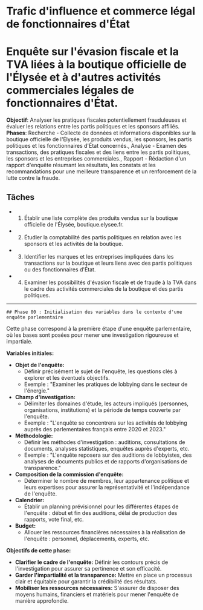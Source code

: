 
# Trafic d'influence et commerce légal de fonctionnaires d'État
# Enquête sur l'évasion fiscale et la TVA liées à la boutique officielle de l'Élysée et à d'autres activités commerciales légales de fonctionnaires d'État.
**Objectif**: Analyser les pratiques fiscales potentiellement frauduleuses et évaluer les relations entre les partis politiques et les sponsors affiliés.
**Phases**: Recherche - Collecte de données et informations disponibles sur la boutique officielle de l'Élysée, les produits vendus, les sponsors, les partis politiques et les fonctionnaires d'État concernés., Analyse - Examen des transactions, des pratiques fiscales et des liens entre les partis politiques, les sponsors et les entreprises commerciales., Rapport - Rédaction d'un rapport d'enquête résumant les résultats, les constats et les recommandations pour une meilleure transparence et un renforcement de la lutte contre la fraude.

## Tâches
- 1. Établir une liste complète des produits vendus sur la boutique officielle de l'Élysée, boutique.elysee.fr.
- 2. Étudier la comptabilité des partis politiques en relation avec les sponsors et les activités de la boutique.
- 3. Identifier les marques et les entreprises impliquées dans les transactions sur la boutique et leurs liens avec des partis politiques ou des fonctionnaires d'État.
- 4. Examiner les possibilités d'évasion fiscale et de fraude à la TVA dans le cadre des activités commerciales de la boutique et des partis politiques.

---
    ## Phase 00 : Initialisation des variables dans le contexte d'une enquête parlementaire

Cette phase correspond à la première étape d'une enquête parlementaire, où les bases sont posées pour mener une investigation rigoureuse et impartiale. 

**Variables initiales:**

* **Objet de l'enquête:** 
    * Définir précisément le sujet de l'enquête, les questions clés à explorer et les éventuels objectifs. 
    * Exemple : "Examiner les pratiques de lobbying dans le secteur de l'énergie."
* **Champ d'investigation:**
    * Délimiter les domaines d'étude, les acteurs impliqués (personnes, organisations, institutions) et la période de temps couverte par l'enquête. 
    * Exemple : "L'enquête se concentrera sur les activités de lobbying auprès des parlementaires français entre 2020 et 2023."
* **Méthodologie:**
    * Définir les méthodes d'investigation : auditions, consultations de documents, analyses statistiques, enquêtes auprès d'experts, etc.
    * Exemple : "L'enquête reposera sur des auditions de lobbyistes, des analyses de documents publics et de rapports d'organisations de transparence."
* **Composition de la commission d'enquête:**
    * Déterminer le nombre de membres, leur appartenance politique et leurs expertises pour assurer la représentativité et l'indépendance de l'enquête.
* **Calendrier:**
    * Établir un planning prévisionnel pour les différentes étapes de l'enquête : début et fin des auditions, délai de production des rapports, vote final, etc.
* **Budget:**
    * Allouer les ressources financières nécessaires à la réalisation de l'enquête : personnel, déplacements, experts, etc.

**Objectifs de cette phase:**

* **Clarifier le cadre de l'enquête:** Définir les contours précis de l'investigation pour assurer sa pertinence et son efficacité.
* **Garder l'impartialité et la transparence:**  Mettre en place un processus clair et équitable pour garantir la crédibilité des résultats.
* **Mobiliser les ressources nécessaires:** S'assurer de disposer des moyens humains, financiers et matériels pour mener l'enquête de manière approfondie.



